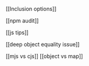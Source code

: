


[[Inclusion options]]

[[npm audit]]

[[js tips]]

[[deep object equality issue]]

[[mjs vs cjs]]
[[object vs map]]
